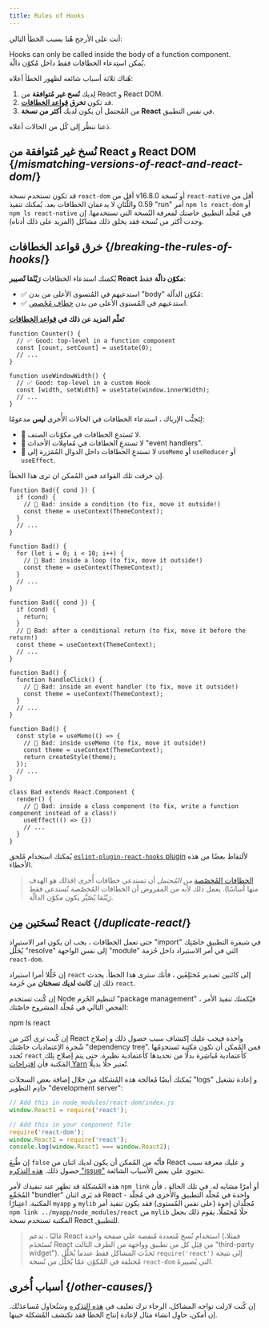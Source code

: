 ```yaml
---
title: Rules of Hooks
---
```


أنت على الأرجح هُنا بسبب الخطأ التالي:

<ConsoleBlock level="error">

Hooks can only be called inside the body of a function component. \
يُمكن استِدعاء الخطافات فقط داخل مُكوّن دالّة.

</ConsoleBlock>

هُناك ثلاثة أسباب شائعه لظهور الخطأ أعلاه:

1. لِديك **نُسخ غير مُتوافقة** من React و React DOM.
2. قد تكون **تخرق [قواعد الخطافات](/docs/hooks-rules.html)**.
3. من المُحتمل أن يكون لديك **أكثر من نسخة React** في نفس التطبيق.

دَعنا ننظُر إلى كُل من الحالات أعلاه.

## نُسخ غير مُتوافقة من React و React DOM {/*mismatching-versions-of-react-and-react-dom*/}

قد تكون تستخدم نسخة `react-dom` أقل من v16.8.0 أو نُسخة `react-native` أقل من 0.59 واللَّتَانِ لا يدعمان الخطافات بعد. يُمكنك تنفيذ "run" أمر `npm ls react-dom` أو `npm ls react-native` في مُجلّد التطبيق خاصتك لمعرفة النُسخة التي تستخدمها. إن وجدت أكثر من نُسخة فقد يخلق ذلك مشاكل (المزيد على ذلك أدناه).

## خرق قواعد الخطافات {/*breaking-the-rules-of-hooks*/}

يُكمنك استدعاء الخظافات **رَيْثَمَا تٌصيير React مكوّن دالّة** فقط:

* ✅ استدعيهم في المُتسوى الأعلى من بدن "body" مُكوّن الداّلة:
* ✅ استدعيهم في المُستوى الأعلى من بدن [خطاف مُخَصص](/docs/hooks-custom.html).

**تَعلّم المزيد عن ذلك في [قواعد الخطافات](/docs/hooks-rules.html)**

```js{2-3,8-9}
function Counter() {
  // ✅ Good: top-level in a function component
  const [count, setCount] = useState(0);
  // ...
}

function useWindowWidth() {
  // ✅ Good: top-level in a custom Hook
  const [width, setWidth] = useState(window.innerWidth);
  // ...
}
```

لِتَجنُّب الإرباك ، استدعاء الخطافات في الحالات الأُخرى **ليس** مدعومًا:

* 🔴 لا تَستدعِ الخطافات في مكوّنات الصنف.
* 🔴 لا تستدعِ الخطافات في مُعامِلات الأحداث "event handlers".
* 🔴 لا تستدعِ الخطافات داخل الدوال المُمَرَرة إلى `useMemo` أو `useReducer` أو `useEffect`.

إن خرقت تلك القواعد فمن المُمكن ان ترى هذا الخطأ.

```js{3-4,11-12,20-21}
function Bad({ cond }) {
  if (cond) {
    // 🔴 Bad: inside a condition (to fix, move it outside!)
    const theme = useContext(ThemeContext);
  }
  // ...
}

function Bad() {
  for (let i = 0; i < 10; i++) {
    // 🔴 Bad: inside a loop (to fix, move it outside!)
    const theme = useContext(ThemeContext);
  }
  // ...
}

function Bad({ cond }) {
  if (cond) {
    return;
  }
  // 🔴 Bad: after a conditional return (to fix, move it before the return!)
  const theme = useContext(ThemeContext);
  // ...
}

function Bad() {
  function handleClick() {
    // 🔴 Bad: inside an event handler (to fix, move it outside!)
    const theme = useContext(ThemeContext);
  }
  // ...
}

function Bad() {
  const style = useMemo(() => {
    // 🔴 Bad: inside useMemo (to fix, move it outside!)
    const theme = useContext(ThemeContext);
    return createStyle(theme);
  });
  // ...
}

class Bad extends React.Component {
  render() {
    // 🔴 Bad: inside a class component (to fix, write a function component instead of a class!)
    useEffect(() => {})
    // ...
  }
}
```

يُمكنك استخدام مُلحق [`eslint-plugin-react-hooks` plugin](https://www.npmjs.com/package/eslint-plugin-react-hooks) لألتقاط بعضًا من هذه الأخطاء.

<Note>

>[الخطافات المُخصّصة](/docs/hooks-custom.html) *من المُحتمل* أن تستدعي خطافات أُخرى (فذلك هو الهدف منها أساسًا). يعمل ذلك لأنه من المفروض أن الخطافات المُخصّصة تُستدعى فقط رَيْثَمَا يُصّيَّر يكون مكوّن الدالّة.

</Note>

## نُسخَتين مِن React {/*duplicate-react*/}

حتى تعمل الخطافات ، يجب ان يكون امر الاستيراد "import" في شيفرة التطبيق خاصّتِك يُحَلَّل "resolve" إلى نفس الواجهة "module" التي في أمر الاستيراد داخل حُزمة `react-dom`.

إن حُلِّلا أمرا استيراد `react` إلى كائنين تصدير مُختَلِفَين ، فأنك سترى هذا الخطأ. يحدث ذلك إن **كانت لديك نسختان** من حُزمة `react`. 

إن كُنت تستخدم Node لتنظيم الحُزم "package management" ، فيُكمنك تنفيذ الأمر الفحص التالي في مُجلّد المشروح خاصّتك:

<TerminalBlock>

npm ls react

</TerminalBlock>

إن كُنت ترى أكثر من React واحدة فيجب عليك إكتشاف سبب حصول ذلك و إصلاح شًجرة الإعتماديات خاصّتك "dependency tree". فمن المُمكن أن تكون مَكتبة تَستخدِمُها تُحدد `react` كأعتمادية مُباشِرة بدلًا من تحديدها كأعتمادية نظيرة. حتى يتم إصلاح تِلك المَكتبة فأن [اقتِراحات Yarn](https://yarnpkg.com/lang/en/docs/selective-version-resolutions/) تُعتبر حلًا بديلًا.

يُمكنك أيضًا مُعالجة هذه المُشكلة من خلال إضافة بعض السجلات "logs" و إعادة تشغيل خادِم التطوير "development server":

```js
// Add this in node_modules/react-dom/index.js
window.React1 = require('react');

// Add this in your component file
require('react-dom');
window.React2 = require('react');
console.log(window.React1 === window.React2);
```

إن طُبِعَ `false` فأنّه من المُمكن أن يكون لديك اثنان من React و عليك معرفة سبب حصول ذلك. [هذه التذكره "issue"](https://github.com/facebook/react/issues/13991) تحتوي على بعض الأسباب الشائعة.

هذه المُشكلة قد تظهر عند تنفيذك لأمر `npm link` أو أمرًا مشابه له. في تلك الحالة ، فأن المُجَمِّع "bundler" قد يَرى اثنان React - واحدة في مُجلّد التطبيق والأُخرى في مُجلّد المكتبة. اعتِبارًا `myapp` و `mylib` مُجلّدان إخوة (على نفس المُستوى) فقد يكون تنفيذ أمر `npm link ../myapp/node_modules/react` من `mylib` حلًا مُحتَملًا. يقوم ذلك بجعل المكتبة تستخدم نسخة React للتطبيق. 

<Note>

>غالبًا ، تدعم React استخدام نُسخ مُتعددة مُنفصة على صفحة واحدة (فمثلا، تُستَخدَم React من قِبَل كل من تطبيق وواجهة من الطرف الثالث "third-party widget"). تَحدُث المشاكل فقط عندما يُحَلَّل `require('react')` إلى نتيجة مُختلفة في المُكوّن عمّا يُحَلَّل من نُسخة `react-dom` التي يُصييرهُ.

</Note>

## أسباب أُخرى {/*other-causes*/}

إن كُنت لازلت تواجه المشاكل، الرجاء ترك تعليف في [هذه التذكره](https://github.com/facebook/react/issues/13991) وسَنُحاول مُساعدَتُك. إن أمكن، حاوِل انشاء مثال لإعادة إنتاج الخطأ فقد تكتشف المُشكلة حينها.
